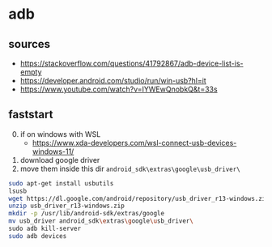 # adb

## sources

- <https://stackoverflow.com/questions/41792867/adb-device-list-is-empty>
- <https://developer.android.com/studio/run/win-usb?hl=it>
- <https://www.youtube.com/watch?v=IYWEwQnobkQ&t=33s>

## faststart

0. if on windows with WSL
	- <https://www.xda-developers.com/wsl-connect-usb-devices-windows-11/>
1. download google driver
2. move them inside this dir `android_sdk\extras\google\usb_driver\`

```bash
sudo apt-get install usbutils
lsusb
wget https://dl.google.com/android/repository/usb_driver_r13-windows.zip
unzip usb_driver_r13-windows.zip
mkdir -p /usr/lib/android-sdk/extras/google
mv usb_driver android_sdk\extras\google\usb_driver\
sudo adb kill-server
sudo adb devices
```





